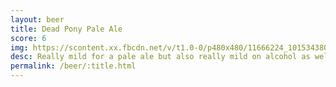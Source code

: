 ```yaml
---
layout: beer
title: Dead Pony Pale Ale
score: 6
img: https://scontent.xx.fbcdn.net/v/t1.0-0/p480x480/11666224_10153438038048745_8968016209259531630_n.jpg?oh=1842dd8ff6de9526bada3ae0843413e9&oe=586B1142
desc: Really mild for a pale ale but also really mild on alcohol as well. Guess it would be good if you’re just getting into beer
permalink: /beer/:title.html
---
```

